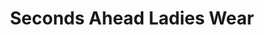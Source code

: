 ---
title: "Seconds Ahead Ladies Wear"
url: /haverfordwest/seconds-ahead-ladies-wear/
shop: Kleidung
---